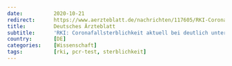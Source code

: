 ```yaml
---
date:          2020-10-21
redirect:      https://www.aerzteblatt.de/nachrichten/117605/RKI-Coronafallsterblichkeit-aktuell-bei-deutlich-unter-1-Prozent
title:         Deutsches Ärzteblatt
subtitle:      'RKI: Corona­fallsterblichkeit aktuell bei deutlich unter 1 Prozent'
country:       [DE]
categories:    [Wissenschaft]
tags:          [rki, pcr-test, sterblichkeit]
---
```

